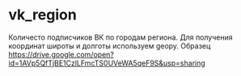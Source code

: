 # vk_region
Количесто подписчиков ВК по городам региона.
Для получения координат широты и долготы используем geopy. Образец https://drive.google.com/open?id=1AVp5QfTjBE1CzlLFmcTS0UVeWA5qeF9S&usp=sharing
